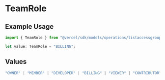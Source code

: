 # TeamRole

## Example Usage

```typescript
import { TeamRole } from "@vercel/sdk/models/operations/listaccessgroupmembers.js";

let value: TeamRole = "BILLING";
```

## Values

```typescript
"OWNER" | "MEMBER" | "DEVELOPER" | "BILLING" | "VIEWER" | "CONTRIBUTOR"
```